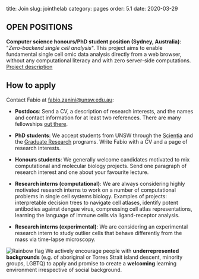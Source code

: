title: Join
slug: jointhelab
category: pages
order: 5.1
date: 2020-03-29

## OPEN POSITIONS
**Computer science honours/PhD student position (Sydney, Australia)**: "_Zero-backend single cell analysis_". This project aims to enable fundamental single cell omic data analysis directly from a web browser, without any computational literacy and with zero server-side computations. [Project description]({static}/images/zero_backend_sc_analysis.pdf)

<!-- **PhD student position (Sydney, Australia)**: "_Linking viral infection of pancreatic cells with type-1 diabetes by single-cell virology_". This project, with co-supervision by [Ki-Wook Kim](https://www.unsw.edu.au/staff/ki-wook-kim), aims to use single-cell omics to characterise the molecular link connecting pancreas infection by enteroviruses and Type-1 diabetes pathogenesis in children. [Project description]({static}/images/type1_diabetes_project.pdf) -->

<!--
**Postdoc/Data Engineer position (Sydney, Australia or remote)**: "_Light and scalable cell atlas approximations_". This project aims to develope rapid and usable approximations of cell atlases by using lossy compression algorithms, API design, and web interfacesy. [Project description]({static}/images/cell_atlas_approximations_project.pdf).
-->

<!--
 **Honours/PhD student position (Sydney, Australia)**: "_Gene thieves: how a nudibranch incorporates the stinging cells of the Bluebottle jellyfish_". This project, with co-supervision by [Amandine Schaeffer](http://www.oceanography.unsw.edu.au/), aims to understand the evolutionary adaptation of gene stealing in bluebottle jellyfish and blue sea dragons. [Project description]({static}/images/bluebottle_single_cell_project.pdf)
-->

## How to apply
Contact Fabio at [fabio.zanini@unsw.edu.au](mailto:fabio.zanini@unsw.edu.au):
<!-- - **Postdocs**: we have one position available (see [announcement](/postdocopening012020.html)) for cell atlas construction. -->

- **Postdocs**: Send a CV, a description of research interests, and the names and contact information for at least two references. There are many fellowships [out there](https://asntech.github.io/postdoc-funding-schemes/).

- **PhD students**: We accept students from UNSW through the [Scientia](https://www.scientia.unsw.edu.au/scientia-phd-scholarships) and the [Graduate Research](https://research.unsw.edu.au/graduate-research-scholarships) programs. Write Fabio with a CV and a page of research interests.

- **Honours students**: We generally welcome candidates motivated to mix computational and molecular biology projects. Send one paragraph of research interest and one about your favourite lecture.

- **Research interns (computational)**: We are always considering highly motivated research interns to work on a number of computational problems in single cell systems biology. Examples of projects: interpretable decision trees to navigate cell atlases, identify potent antibodies against dengue virus, compressing cell atlas representations, learning the language of immune cells via ligand-receptor analysis.

- **Research interns (experimental)**: We are considering an experimental research intern to study outlier cells that behave differently from the mass via time-lapse microscopy.

![Rainbow flag]({static}/images/LGBT_Rainbow_Flag_small.png) We actively encourage people with **underrepresented backgrounds** (e.g. of aboriginal or Torres Strait island descent, minority groups, LGBTQ) to apply and promise to create a **welcoming** learning environment irrespective of social background.
